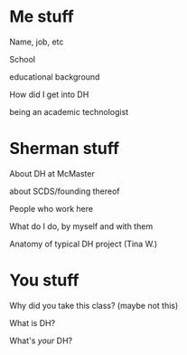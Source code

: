 Me stuff
========

Name, job, etc

School

educational background

How did I get into DH

being an academic technologist

Sherman stuff
=============

About DH at McMaster

about SCDS/founding thereof

People who work here

What do I do, by myself and with them

Anatomy of typical DH project (Tina W.)


You stuff
=========

Why did you take this class? (maybe not this)

What is DH?

What's *your* DH?



